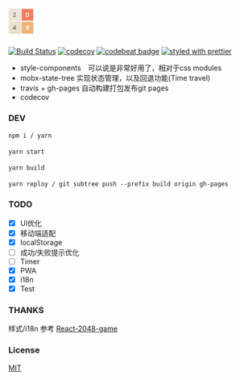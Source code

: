 # <img src="./src/assets/images/logo.png" alt="logo" width="50" height="50" />
[![Build Status](https://travis-ci.org/Cacivy/2048.svg?branch=master)](https://travis-ci.org/Cacivy/2048)
[![codecov](https://codecov.io/gh/Cacivy/2048/branch/master/graph/badge.svg)](https://codecov.io/gh/Cacivy/2048)
[![codebeat badge](https://codebeat.co/badges/4e11cf73-62e2-4321-8a67-195c555618cf)](https://codebeat.co/projects/github-com-cacivy-2048-master)
[![styled with prettier](https://img.shields.io/badge/styled_with-prettier-ff69b4.svg)](#badge)

+ style-components　可以说是非常好用了，相对于css modules
+ mobx-state-tree 实现状态管理，以及回退功能(Time travel)
+ travis + gh-pages 自动构建打包发布git pages
+ codecov


### DEV

```
npm i / yarn

yarn start

yarn build

yarn reploy / git subtree push --prefix build origin gh-pages
```

### TODO

- [x] UI优化
- [x] 移动端适配
- [x] localStorage
- [ ] 成功/失败提示优化
- [ ] Timer
- [x] PWA
- [x] i18n
- [x] Test

### THANKS

样式/i18n 参考 [React-2048-game](https://github.com/devrsi0n/React-2048-game)

### License

[MIT](https://opensource.org/licenses/MIT)
